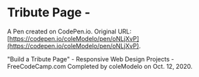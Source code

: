 # Tribute Page - 

A Pen created on CodePen.io. Original URL: [https://codepen.io/coleModelo/pen/oNLjXvP](https://codepen.io/coleModelo/pen/oNLjXvP).

"Build a Tribute Page" - Responsive Web Design Projects - FreeCodeCamp.com
Completed by coleModelo on Oct. 12, 2020.
